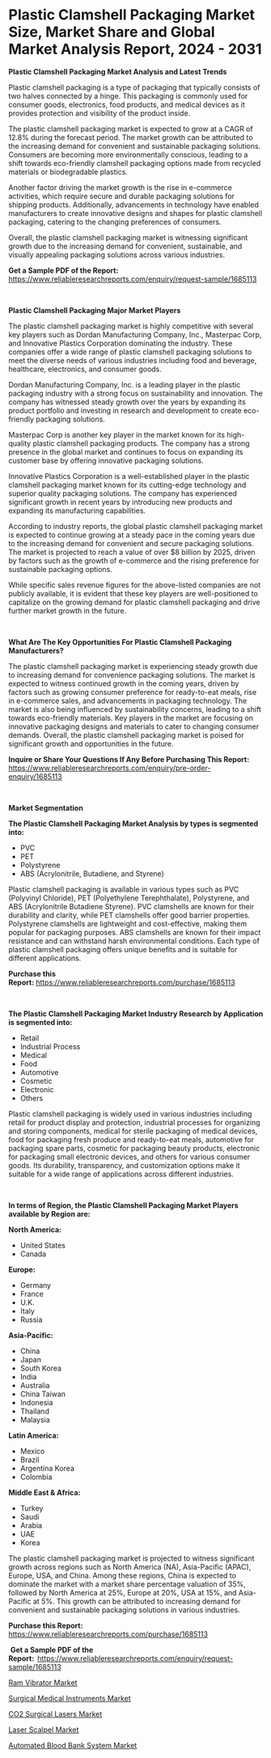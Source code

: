 <p><h1>Plastic Clamshell Packaging Market Size, Market Share and Global Market Analysis Report, 2024 - 2031</h1></p><p><strong>Plastic Clamshell Packaging Market Analysis and Latest Trends</strong></p>
<p><p>Plastic clamshell packaging is a type of packaging that typically consists of two halves connected by a hinge. This packaging is commonly used for consumer goods, electronics, food products, and medical devices as it provides protection and visibility of the product inside.</p><p>The plastic clamshell packaging market is expected to grow at a CAGR of 12.8% during the forecast period. The market growth can be attributed to the increasing demand for convenient and sustainable packaging solutions. Consumers are becoming more environmentally conscious, leading to a shift towards eco-friendly clamshell packaging options made from recycled materials or biodegradable plastics. </p><p>Another factor driving the market growth is the rise in e-commerce activities, which require secure and durable packaging solutions for shipping products. Additionally, advancements in technology have enabled manufacturers to create innovative designs and shapes for plastic clamshell packaging, catering to the changing preferences of consumers.</p><p>Overall, the plastic clamshell packaging market is witnessing significant growth due to the increasing demand for convenient, sustainable, and visually appealing packaging solutions across various industries.</p></p>
<p><strong>Get a Sample PDF of the Report:&nbsp;</strong> <a href="https://www.reliableresearchreports.com/enquiry/request-sample/1685113">https://www.reliableresearchreports.com/enquiry/request-sample/1685113</a></p>
<p>&nbsp;</p>
<p><strong>Plastic Clamshell Packaging Major Market Players</strong></p>
<p><p>The plastic clamshell packaging market is highly competitive with several key players such as Dordan Manufacturing Company, Inc., Masterpac Corp, and Innovative Plastics Corporation dominating the industry. These companies offer a wide range of plastic clamshell packaging solutions to meet the diverse needs of various industries including food and beverage, healthcare, electronics, and consumer goods.</p><p>Dordan Manufacturing Company, Inc. is a leading player in the plastic packaging industry with a strong focus on sustainability and innovation. The company has witnessed steady growth over the years by expanding its product portfolio and investing in research and development to create eco-friendly packaging solutions.</p><p>Masterpac Corp is another key player in the market known for its high-quality plastic clamshell packaging products. The company has a strong presence in the global market and continues to focus on expanding its customer base by offering innovative packaging solutions.</p><p>Innovative Plastics Corporation is a well-established player in the plastic clamshell packaging market known for its cutting-edge technology and superior quality packaging solutions. The company has experienced significant growth in recent years by introducing new products and expanding its manufacturing capabilities.</p><p>According to industry reports, the global plastic clamshell packaging market is expected to continue growing at a steady pace in the coming years due to the increasing demand for convenient and secure packaging solutions. The market is projected to reach a value of over $8 billion by 2025, driven by factors such as the growth of e-commerce and the rising preference for sustainable packaging options.</p><p>While specific sales revenue figures for the above-listed companies are not publicly available, it is evident that these key players are well-positioned to capitalize on the growing demand for plastic clamshell packaging and drive further market growth in the future.</p></p>
<p>&nbsp;</p>
<p><strong>What Are The Key Opportunities For Plastic Clamshell Packaging Manufacturers?</strong></p>
<p><p>The plastic clamshell packaging market is experiencing steady growth due to increasing demand for convenience packaging solutions. The market is expected to witness continued growth in the coming years, driven by factors such as growing consumer preference for ready-to-eat meals, rise in e-commerce sales, and advancements in packaging technology. The market is also being influenced by sustainability concerns, leading to a shift towards eco-friendly materials. Key players in the market are focusing on innovative packaging designs and materials to cater to changing consumer demands. Overall, the plastic clamshell packaging market is poised for significant growth and opportunities in the future.</p></p>
<p><strong>Inquire or Share Your Questions If Any Before Purchasing This Report:</strong> <a href="https://www.reliableresearchreports.com/enquiry/pre-order-enquiry/1685113">https://www.reliableresearchreports.com/enquiry/pre-order-enquiry/1685113</a></p>
<p>&nbsp;</p>
<p><strong>Market Segmentation</strong></p>
<p><strong>The Plastic Clamshell Packaging Market Analysis by types is segmented into:</strong></p>
<p><ul><li>PVC</li><li>PET</li><li>Polystyrene</li><li>ABS (Acrylonitrile, Butadiene, and Styrene)</li></ul></p>
<p><p>Plastic clamshell packaging is available in various types such as PVC (Polyvinyl Chloride), PET (Polyethylene Terephthalate), Polystyrene, and ABS (Acrylonitrile Butadiene Styrene). PVC clamshells are known for their durability and clarity, while PET clamshells offer good barrier properties. Polystyrene clamshells are lightweight and cost-effective, making them popular for packaging purposes. ABS clamshells are known for their impact resistance and can withstand harsh environmental conditions. Each type of plastic clamshell packaging offers unique benefits and is suitable for different applications.</p></p>
<p><strong>Purchase this Report:&nbsp;</strong><a href="https://www.reliableresearchreports.com/purchase/1685113">https://www.reliableresearchreports.com/purchase/1685113</a></p>
<p>&nbsp;</p>
<p><strong>The Plastic Clamshell Packaging Market Industry Research by Application is segmented into:</strong></p>
<p><ul><li>Retail</li><li>Industrial Process</li><li>Medical</li><li>Food</li><li>Automotive</li><li>Cosmetic</li><li>Electronic</li><li>Others</li></ul></p>
<p><p>Plastic clamshell packaging is widely used in various industries including retail for product display and protection, industrial processes for organizing and storing components, medical for sterile packaging of medical devices, food for packaging fresh produce and ready-to-eat meals, automotive for packaging spare parts, cosmetic for packaging beauty products, electronic for packaging small electronic devices, and others for various consumer goods. Its durability, transparency, and customization options make it suitable for a wide range of applications across different industries.</p></p>
<p>&nbsp;</p>
<p><strong>In terms of Region, the Plastic Clamshell Packaging Market Players available by Region are:</strong></p>
<p>
    <p> <strong> North America: </strong>
        <ul>
            <li>United States</li>
            <li>Canada</li>
        </ul>
        </p> 
    <p> <strong> Europe: </strong>
        <ul>
            <li>Germany</li>
            <li>France</li>
            <li>U.K.</li>
            <li>Italy</li>
            <li>Russia</li>
        </ul>
        </p> 
    <p> <strong> Asia-Pacific: </strong>
        <ul>
            <li>China</li>
            <li>Japan</li>
            <li>South Korea</li>
            <li>India</li>
            <li>Australia</li>
            <li>China Taiwan</li>
            <li>Indonesia</li>
            <li>Thailand</li>
            <li>Malaysia</li>
        </ul>
        </p> 
    <p> <strong> Latin America: </strong>
        <ul>
            <li>Mexico</li>
            <li>Brazil</li>
            <li>Argentina Korea</li>
            <li>Colombia</li>
        </ul>
        </p> 
    <p> <strong> Middle East & Africa: </strong>
        <ul>
            <li>Turkey</li>
            <li>Saudi</li>
            <li>Arabia</li>
            <li>UAE</li>
            <li>Korea</li>
        </ul>
    </p>
    </p>
<p><p>The plastic clamshell packaging market is projected to witness significant growth across regions such as North America (NA), Asia-Pacific (APAC), Europe, USA, and China. Among these regions, China is expected to dominate the market with a market share percentage valuation of 35%, followed by North America at 25%, Europe at 20%, USA at 15%, and Asia-Pacific at 5%. This growth can be attributed to increasing demand for convenient and sustainable packaging solutions in various industries.</p></p>
<p><strong>Purchase this Report: </strong><a href="https://www.reliableresearchreports.com/purchase/1685113">https://www.reliableresearchreports.com/purchase/1685113</a></p>
<p>&nbsp;<strong>Get a Sample PDF of the Report:&nbsp;&nbsp;</strong><a href="https://www.reliableresearchreports.com/enquiry/request-sample/1685113">https://www.reliableresearchreports.com/enquiry/request-sample/1685113</a></p>
<p><strong></strong></p>
<p><p><a href="https://github.com/WillieWoodard/Market-Research-Report-List-3/blob/main/ram-vibrator-market.md">Ram Vibrator Market</a></p><p><a href="https://medium.com/@jeffreysalazar1925/surgical-medical-instruments-market-analysis-its-cagr-market-segmentation-and-global-industry-e9cf3d0a8456">Surgical Medical Instruments Market</a></p><p><a href="https://medium.com/@jeffreysalazar1925/co2-surgical-lasers-nbsp-market-focuses-on-market-share-size-and-projected-forecast-till-2031-fb0fc4ee925b">CO2 Surgical Lasers Market</a></p><p><a href="https://medium.com/@jeffreysalazar1925/analyzing-laser-scalpel-market-global-industry-perspective-and-forecast-2024-to-2031-c30791cbc6c2">Laser Scalpel Market</a></p><p><a href="https://medium.com/@cathymaggio/automated-blood-bank-system-market-outlook-industry-overview-and-forecast-2024-to-2031-e0d94cef3acf">Automated Blood Bank System Market</a></p></p>